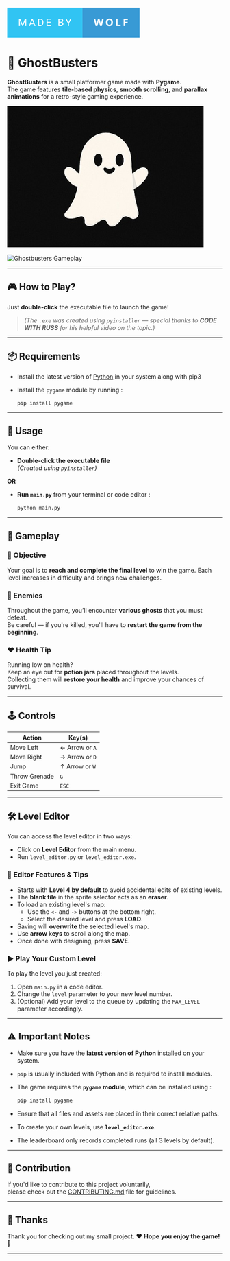 ![made-by-wolf](https://github.com/WhiteJadeWolf/Ghostbusters/blob/main/Assets/made-by-wolf.svg)

# 👻 GhostBusters

**GhostBusters** is a small platformer game made with **Pygame**.  
The game features **tile-based physics**, **smooth scrolling**, and **parallax animations** for a retro-style gaming experience.

![GhostBusters Logo](https://github.com/WhiteJadeWolf/Ghostbusters/blob/main/Assets/ghosty.jpg)

![Ghostbusters Gameplay](https://github.com/user-attachments/assets/6f735515-7bdc-4e7d-b295-05bef0908eb6)

---

## 🎮 How to Play?

Just **double-click** the executable file to launch the game!  
> *(The `.exe` was created using `pyinstaller` — special thanks to **CODE WITH RUSS** for his helpful video on the topic.)*

---

## 📦 Requirements

- Install the latest version of [Python](https://www.python.org/downloads/) in your system along with pip3
- Install the `pygame` module by running :

  ```bash
  pip install pygame

---

## 🚀 Usage

You can either:

- **Double-click the executable file**  
  *(Created using `pyinstaller`)*

**OR**

- **Run `main.py`** from your terminal or code editor :

  ```bash
  python main.py

---

## 👾 Gameplay

### 🎯 Objective

Your goal is to **reach and complete the final level** to win the game. Each level increases in difficulty and brings new challenges.

### 👻 Enemies

Throughout the game, you’ll encounter **various ghosts** that you must defeat.  
Be careful — if you're killed, you'll have to **restart the game from the beginning**.

### ❤️ Health Tip

Running low on health?  
Keep an eye out for **potion jars** placed throughout the levels.  
Collecting them will **restore your health** and improve your chances of survival.

---

## 🕹️ Controls

| Action            | Key(s)               |
|-------------------|----------------------|
| Move Left         | ← Arrow or `A`       |
| Move Right        | → Arrow or `D`       |
| Jump              | ↑ Arrow or `W`       |
| Throw Grenade     | `G`                  |
| Exit Game         | `ESC`                |

---

## 🛠️ Level Editor

You can access the level editor in two ways:

- Click on **Level Editor** from the main menu.
- Run `level_editor.py` or `level_editor.exe`.


### 🧩 Editor Features & Tips

- Starts with **Level 4 by default** to avoid accidental edits of existing levels.
- The **blank tile** in the sprite selector acts as an **eraser**.
- To load an existing level's map:
  - Use the `<-` and `->` buttons at the bottom right.
  - Select the desired level and press **LOAD**.
- Saving will **overwrite** the selected level's map.
- Use **arrow keys** to scroll along the map.
- Once done with designing, press **SAVE**.

### ▶️ Play Your Custom Level

To play the level you just created:

1. Open `main.py` in a code editor.
2. Change the `level` parameter to your new level number.
3. (Optional) Add your level to the queue by updating the `MAX_LEVEL` parameter accordingly.

---

## ⚠️ Important Notes

- Make sure you have the **latest version of Python** installed on your system.
- `pip` is usually included with Python and is required to install modules.
- The game requires the **`pygame` module**, which can be installed using :

  ```bash
  pip install pygame
- Ensure that all files and assets are placed in their correct relative paths.
- To create your own levels, use **`level_editor.exe`**.
- The leaderboard only records completed runs (all 3 levels by default).

---

## 🤝 Contribution

If you'd like to contribute to this project voluntarily,  
please check out the [CONTRIBUTING.md](https://github.com/WhiteJadeWolf/Ghostbusters/blob/main/CONTRIBUTING.md) file for guidelines.

---

## 🙏 Thanks

Thank you for checking out my small project. ❤️
**Hope you enjoy the game!** 🎉

---
